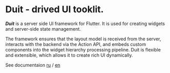 # Duit - drived UI tooklit.

***Duit*** is a server side UI framework for Flutter. It is used for creating widgets and server-side state management.

The framework ensures that the layout model is received from the server, interacts with the backend via the Action API, and embeds custom components into the widget hierarchy processing pipeline. Duit is flexible and extensible, which allows it to create rich UI dynamically.

See documentaion [ru](https://github.com/Duit-Foundation/duit_doc/tree/main/ru) / [en](https://github.com/Duit-Foundation/duit_doc/tree/main/en)
